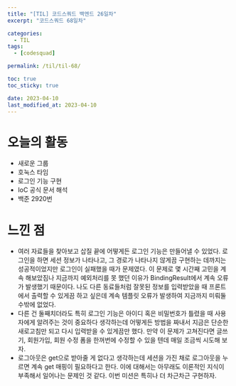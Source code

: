 ```yaml
---
title: "[TIL] 코드스쿼드 백엔드 26일차"
excerpt: "코드스쿼드 68일차"

categories:
  - TIL
tags:
  - [codesquad]

permalink: /til/til-68/

toc: true
toc_sticky: true

date: 2023-04-10
last_modified_at: 2023-04-10
---
```


# 오늘의 활동

- 새로운 그룹
- 호눅스 타임
- 로그인 기능 구현
- IoC 공식 문서 해석
- 백준 2920번

# 느낀 점

- 여러 자료들을 찾아보고 삽질 끝에 어떻게든 로그인 기능은 만들어낼 수 있었다. 로그인을 하면 세션 정보가 나타나고, 그 경로가 나타나지 않게끔 구현하는 데까지는 성공적이었지만 로그인이 실패했을 때가 문제였다. 이 문제로 몇 시간째 고민을 계속 해보았짐나 지금까지 예외처리를 못 했던 이유가 BindingResult에서 계속 오류가 발생했기 때문이다. 나도 다른 동료들처럼 잘못된 정보를 입력받았을 때 프론트에서 출력할 수 있게끔 하고 싶은데 계속 템플릿 오류가 발생하여 지금까지 미뤄둘 수밖에 없었다.
- 다른 건 둘째치더라도 특히 로그인 기능은 아이디 혹은 비밀번호가 틀렸을 때 사용자에게 알려주는 것이 중요하다 생각하는데 어떻게든 방법을 짜내서 지금은 단순한 새로고침만 되고 다시 입력받을 수 있게끔만 했다. 만약 이 문제가 고쳐진다면 글쓰기, 회원가입, 회원 수정 폼을 한꺼번에 수정할 수 있을 텐데 매일 조금씩 시도해 보자.
- 로그아웃은 get으로 받아줄 게 없다고 생각하는데 세션을 가진 채로 로그아웃을 누르면 계속 get 매핑이 필요하다고 한다. 이에 대해서는 아무래도 이론적인 지식이 부족해서 일어나는 문제인 것 같다. 이번 미션은 특히나 더 차근차근 구현하자. 